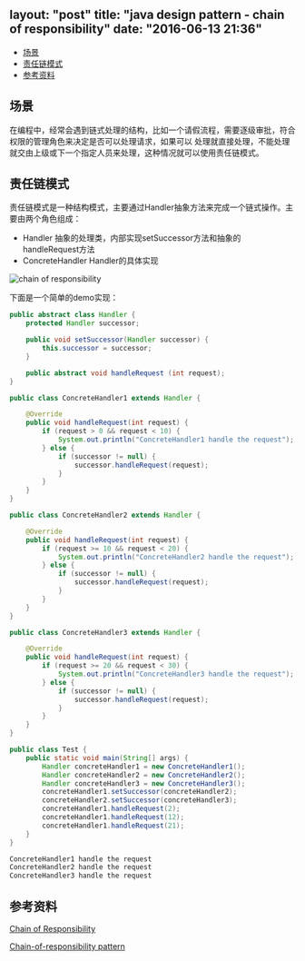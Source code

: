 layout: "post"
title: "java design pattern - chain of responsibility"
date: "2016-06-13 21:36"
---

<!-- TOC depthFrom:2 depthTo:6 withLinks:1 updateOnSave:1 orderedList:0 -->

- [场景](#场景)
- [责任链模式](#责任链模式)
- [参考资料](#参考资料)

<!-- /TOC -->

## 场景
  在编程中，经常会遇到链式处理的结构，比如一个请假流程，需要逐级审批，符合权限的管理角色来决定是否可以处理请求，如果可以
  处理就直接处理，不能处理就交由上级或下一个指定人员来处理，这种情况就可以使用责任链模式。

## 责任链模式
  责任链模式是一种结构模式，主要通过Handler抽象方法来完成一个链式操作。主要由两个角色组成：
- Handler 抽象的处理类，内部实现setSuccessor方法和抽象的handleRequest方法
- ConcreteHandler  Handler的具体实现

![chain of responsibility](/images/2016/06/chain_of_responsibility_uml.gif)

<!--more-->
下面是一个简单的demo实现：
```java
public abstract class Handler {
    protected Handler successor;

    public void setSuccessor(Handler successor) {
        this.successor = successor;
    }

    public abstract void handleRequest (int request);
}
```
```java
public class ConcreteHandler1 extends Handler {

    @Override
    public void handleRequest(int request) {
        if (request > 0 && request < 10) {
            System.out.println("ConcreteHandler1 handle the request");
        } else {
            if (successor != null) {
                successor.handleRequest(request);
            }
        }
    }
}
```
```java
public class ConcreteHandler2 extends Handler {

    @Override
    public void handleRequest(int request) {
        if (request >= 10 && request < 20) {
            System.out.println("ConcreteHandler2 handle the request");
        } else {
            if (successor != null) {
                successor.handleRequest(request);
            }
        }
    }
}
```
```java
public class ConcreteHandler3 extends Handler {

    @Override
    public void handleRequest(int request) {
        if (request >= 20 && request < 30) {
            System.out.println("ConcreteHandler3 handle the request");
        } else {
            if (successor != null) {
                successor.handleRequest(request);
            }
        }
    }
}

```
```java
public class Test {
    public static void main(String[] args) {
        Handler concreteHandler1 = new ConcreteHandler1();
        Handler concreteHandler2 = new ConcreteHandler2();
        Handler concreteHandler3 = new ConcreteHandler3();
        concreteHandler1.setSuccessor(concreteHandler2);
        concreteHandler2.setSuccessor(concreteHandler3);
        concreteHandler1.handleRequest(2);
        concreteHandler1.handleRequest(12);
        concreteHandler1.handleRequest(21);
    }
}
```
```java
ConcreteHandler1 handle the request
ConcreteHandler2 handle the request
ConcreteHandler3 handle the request
```

## 参考资料
[Chain of Responsibility][723a0580]

  [723a0580]: http://www.dofactory.com/net/chain-of-responsibility-design-pattern "Chain of Responsibility"
[Chain-of-responsibility pattern][d6efe906]

  [d6efe906]: https://en.wikipedia.org/wiki/Chain-of-responsibility_pattern "Chain-of-responsibility pattern"
